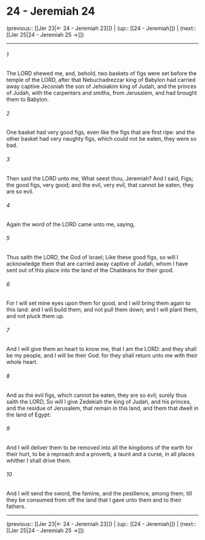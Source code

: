 # 24 - Jeremiah 24

(previous:: [[Jer 23|← 24 - Jeremiah 23]]) | (up:: [[24 - Jeremiah]]) | (next:: [[Jer 25|24 - Jeremiah 25 →]])

***


###### 1 
The LORD shewed me, and, behold, two baskets of figs were set before the temple of the LORD, after that Nebuchadrezzar king of Babylon had carried away captive Jeconiah the son of Jehoiakim king of Judah, and the princes of Judah, with the carpenters and smiths, from Jerusalem, and had brought them to Babylon. 

###### 2 
One basket had very good figs, even like the figs that are first ripe: and the other basket had very naughty figs, which could not be eaten, they were so bad. 

###### 3 
Then said the LORD unto me, What seest thou, Jeremiah? And I said, Figs; the good figs, very good; and the evil, very evil, that cannot be eaten, they are so evil. 

###### 4 
Again the word of the LORD came unto me, saying, 

###### 5 
Thus saith the LORD, the God of Israel; Like these good figs, so will I acknowledge them that are carried away captive of Judah, whom I have sent out of this place into the land of the Chaldeans for their good. 

###### 6 
For I will set mine eyes upon them for good, and I will bring them again to this land: and I will build them, and not pull them down; and I will plant them, and not pluck them up. 

###### 7 
And I will give them an heart to know me, that I am the LORD: and they shall be my people, and I will be their God: for they shall return unto me with their whole heart. 

###### 8 
And as the evil figs, which cannot be eaten, they are so evil; surely thus saith the LORD, So will I give Zedekiah the king of Judah, and his princes, and the residue of Jerusalem, that remain in this land, and them that dwell in the land of Egypt: 

###### 9 
And I will deliver them to be removed into all the kingdoms of the earth for their hurt, to be a reproach and a proverb, a taunt and a curse, in all places whither I shall drive them. 

###### 10 
And I will send the sword, the famine, and the pestilence, among them, till they be consumed from off the land that I gave unto them and to their fathers.

***

(previous:: [[Jer 23|← 24 - Jeremiah 23]]) | (up:: [[24 - Jeremiah]]) | (next:: [[Jer 25|24 - Jeremiah 25 →]])
